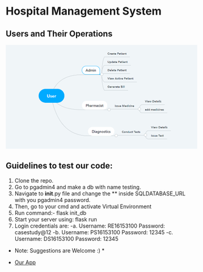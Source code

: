 # Hospital Management System

## Users and Their Operations
![User and Operations](UserAndOperations.PNG)

## Guidelines to test our code:
1. Clone the repo.
2. Go to pgadmin4 and make a db with name testing.
3. Navigate to __init__.py file and change the ** inside SQLDATABASE_URL with you pgadmin4 password.
4. Then, go to your cmd and activate Virtual Environment
5. Run command:- flask init_db
6. Start your server using:  flask run
7. Login credentials are:
    -a. Username: RE16153100 Password: casestudy@12
    -b. Username: PS16153100 Password: 12345
    -c. Username: DS16153100 Password: 12345


* Note: Suggestions are Welcome :)  *

* [Our App](http://alokmishra.pythonanywhere.com/)